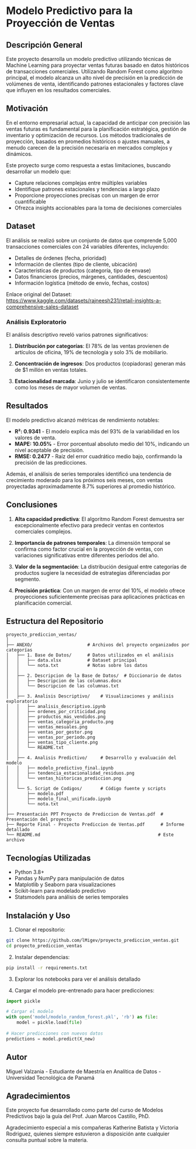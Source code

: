 # Modelo Predictivo para la Proyección de Ventas

## Descripción General

Este proyecto desarrolla un modelo predictivo utilizando técnicas de Machine Learning para proyectar ventas futuras basado en datos históricos de transacciones comerciales. Utilizando Random Forest como algoritmo principal, el modelo alcanza un alto nivel de precisión en la predicción de volúmenes de venta, identificando patrones estacionales y factores clave que influyen en los resultados comerciales.

## Motivación

En el entorno empresarial actual, la capacidad de anticipar con precisión las ventas futuras es fundamental para la planificación estratégica, gestión de inventario y optimización de recursos. Los métodos tradicionales de proyección, basados en promedios históricos o ajustes manuales, a menudo carecen de la precisión necesaria en mercados complejos y dinámicos.

Este proyecto surge como respuesta a estas limitaciones, buscando desarrollar un modelo que:

- Capture relaciones complejas entre múltiples variables
- Identifique patrones estacionales y tendencias a largo plazo
- Proporcione proyecciones precisas con un margen de error cuantificable
- Ofrezca insights accionables para la toma de decisiones comerciales

## Dataset

El análisis se realizó sobre un conjunto de datos que comprende 5,000 transacciones comerciales con 24 variables diferentes, incluyendo:

- Detalles de órdenes (fecha, prioridad)
- Información de clientes (tipo de cliente, ubicación)
- Características de productos (categoría, tipo de envase)
- Datos financieros (precios, márgenes, cantidades, descuentos)
- Información logística (método de envío, fechas, costos)

Enlace original del Dataset:
https://www.kaggle.com/datasets/rajneesh231/retail-insights-a-comprehensive-sales-dataset

### Análisis Exploratorio

El análisis descriptivo reveló varios patrones significativos:

1. **Distribución por categorías**: El 78% de las ventas provienen de artículos de oficina, 19% de tecnología y solo 3% de mobiliario.

2. **Concentración de ingresos**: Dos productos (copiadoras) generan más de $1 millón en ventas totales.

3. **Estacionalidad marcada**: Junio y julio se identificaron consistentemente como los meses de mayor volumen de ventas.

## Resultados

El modelo predictivo alcanzó métricas de rendimiento notables:

- **R²: 0.9341** - El modelo explica más del 93% de la variabilidad en los valores de venta.
- **MAPE: 10.05%** - Error porcentual absoluto medio del 10%, indicando un nivel aceptable de precisión.
- **RMSE: 0.2477** - Raíz del error cuadrático medio bajo, confirmando la precisión de las predicciones.

Además, el análisis de series temporales identificó una tendencia de crecimiento moderado para los próximos seis meses, con ventas proyectadas aproximadamente 8.7% superiores al promedio histórico.

## Conclusiones

1. **Alta capacidad predictiva**: El algoritmo Random Forest demuestra ser excepcionalmente efectivo para predecir ventas en contextos comerciales complejos.

2. **Importancia de patrones temporales**: La dimensión temporal se confirma como factor crucial en la proyección de ventas, con variaciones significativas entre diferentes períodos del año.

3. **Valor de la segmentación**: La distribución desigual entre categorías de productos sugiere la necesidad de estrategias diferenciadas por segmento.

4. **Precisión práctica**: Con un margen de error del 10%, el modelo ofrece proyecciones suficientemente precisas para aplicaciones prácticas en planificación comercial.

## Estructura del Repositorio

```
proyecto_prediccion_ventas/
│
├── ANEXO/                     # Archivos del proyecto organizados por categorías
│   ├── 1. Base de Datos/      # Datos utilizados en el análisis
│   │   ├── data.xlsx          # Dataset principal
│   │   └── nota.txt           # Notas sobre los datos
│   │
│   ├── 2. Descripcion de la Base de Datos/  # Diccionario de datos
│   │   ├── Descripcion de las columnas.docx
│   │   └── Descripcion de las columnas.txt
│   │
│   ├── 3. Analisis Descriptivo/    # Visualizaciones y análisis exploratorio
│   │   ├── analisis_descriptivo.ipynb
│   │   ├── ordenes_por_criticidad.png
│   │   ├── productos_mas_vendidos.png
│   │   ├── ventas_categoria_producto.png
│   │   ├── ventas_mesuales.png
│   │   ├── ventas_por_gestor.png
│   │   ├── ventas_por_periodo.png
│   │   ├── ventas_tipo_cliente.png
│   │   └── README.txt
│   │
│   ├── 4. Analisis Predictivo/     # Desarrollo y evaluación del modelo
│   │   ├── modelo_predictivo_final.ipynb
│   │   ├── tendencia_estacionalidad_residuos.png
│   │   └── ventas_historicas_prediccion.png
│   │
│   └── 5. Script de Codigos/       # Código fuente y scripts
│       ├── modelo.pdf
│       ├── modelo_final_unificado.ipynb
│       └── nota.txt
│
├── Presentación PPT Proyecto de Prediccion de Ventas.pdf  # Presentación del proyecto
├── Reporte Final - Proyecto Prediccion de Ventas.pdf      # Informe detallado
└── README.md                                             # Este archivo
```

## Tecnologías Utilizadas

- Python 3.8+
- Pandas y NumPy para manipulación de datos
- Matplotlib y Seaborn para visualizaciones
- Scikit-learn para modelado predictivo
- Statsmodels para análisis de series temporales

## Instalación y Uso

1. Clonar el repositorio:
```bash
git clone https://github.com/lMigev/proyecto_prediccion_ventas.git
cd proyecto_prediccion_ventas
```

2. Instalar dependencias:
```bash
pip install -r requirements.txt
```

3. Explorar los notebooks para ver el análisis detallado

4. Cargar el modelo pre-entrenado para hacer predicciones:
```python
import pickle

# Cargar el modelo
with open('model/modelo_random_forest.pkl', 'rb') as file:
    model = pickle.load(file)
    
# Hacer predicciones con nuevos datos
predictions = model.predict(X_new)
```

## Autor

Miguel Valzania - Estudiante de Maestría en Analítica de Datos - Universidad Tecnológica de Panamá

## Agradecimientos

Este proyecto fue desarrollado como parte del curso de Modelos Predictivos bajo la guía del Prof. Juan Marcos Castillo, PhD.

Agradecimiento especial a mis compañeras Katherine Batista y Victoria Rodriguez, quienes siempre estuvieron a disposición ante cualquier consulta puntual sobre la materia.

